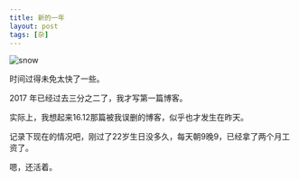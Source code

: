 ```yaml
---
title: 新的一年
layout: post
tags: [杂]
---
```




![snow](http://static.simpledesktops.com/uploads/desktops/2017/03/21/showgaze_pb_02.png)

时间过得未免太快了一些。

2017 年已经过去三分之二了，我才写第一篇博客。

实际上，我想起来16.12那篇被我误删的博客，似乎也才发生在昨天。

记录下现在的情况吧，刚过了22岁生日没多久，每天朝9晚9，已经拿了两个月工资了。

嗯，还活着。
